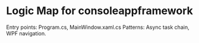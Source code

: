 # Logic Map for consoleappframework

Entry points: Program.cs, MainWindow.xaml.cs
Patterns: Async task chain, WPF navigation.